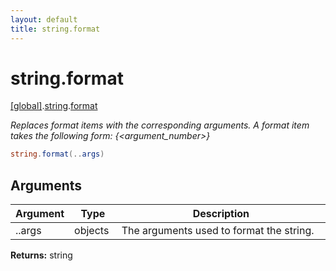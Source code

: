 ```yaml
---
layout: default
title: string.format
---
```


# string.format

[\[global\]]({{site.baseurl}}/docs/).[string]({{site.baseurl}}/docs/string/).[format]({{site.baseurl}}/docs/string/format/)

_Replaces format items with the corresponding arguments. A format item takes the following form: {<argument_number>}_

```cs
string.format(..args)
```

## Arguments

<table>
  <col width="15%">
  <col width="15%">
  <thead>
    <tr>
      <th>Argument</th>
      <th>Type</th>
      <th>Description</th>
    </tr>
  </thead>
  <tbody>
    <tr>
      <td>..args</td>
      <td>objects</td>
      <td>The arguments used to format the string.</td>
    </tr>
  </tbody>
</table>

**Returns:** string
